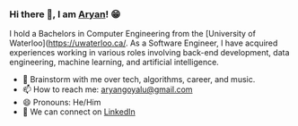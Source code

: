 ### Hi there 👋, I am [Aryan](https://goyalaryan.com/)! 😁

I hold a Bachelors in Computer Engineering from the [University of Waterloo](https://uwaterloo.ca/. As a Software Engineer, I have acquired experiences working in various roles involving back-end development, data engineering, machine learning, and artificial intelligence.

- 💬 Brainstorm with me over tech, algorithms, career, and music.
- 📫 How to reach me: aryangoyalu@gmail.com
- 😄 Pronouns: He/Him
- 📝 We can connect on [LinkedIn](https://www.linkedin.com/in/aryan-goyal/)
